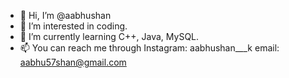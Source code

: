 - 👋 Hi, I’m @aabhushan
- 👀 I’m interested in coding.
- 🌱 I’m currently learning C++, Java, MySQL.
 - 📫 You can reach me through Instagram: aabhushan___k email: aabhu57shan@gmail.com 

<!---
aabhushan155/aabhushan155 is a ✨ special ✨ repository because its `README.md` (this file) appears on your GitHub profile.
You can click the Preview link to take a look at your changes.
--->
